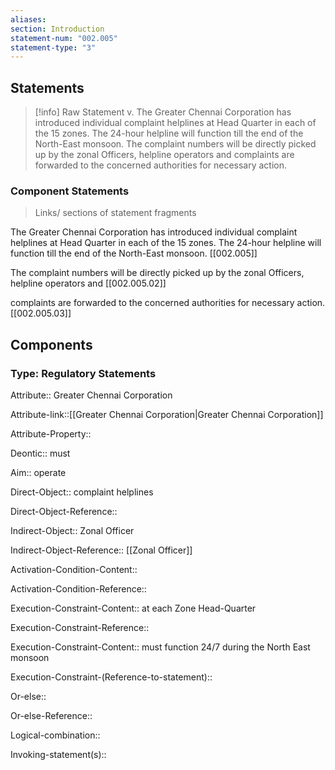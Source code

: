 ```yaml
---
aliases: 
section: Introduction
statement-num: "002.005"
statement-type: "3"
---
```


## Statements 
> [!info] Raw Statement
> v. The Greater Chennai Corporation has introduced individual complaint helplines at Head Quarter in each of the 15 zones. The 24-hour helpline will function till the end of the North-East monsoon. The complaint numbers will be directly picked up by the zonal Officers, helpline operators and complaints are forwarded to the concerned authorities for necessary action. 

### Component Statements
> Links/ sections of statement fragments 

The Greater Chennai Corporation 
has introduced 
individual complaint helplines 
at Head Quarter in each of the 15 zones. 
The 24-hour helpline will function till the end of the North-East monsoon. [[002.005]]

The complaint numbers will be directly picked up by the zonal Officers, helpline operators and [[002.005.02]]

complaints are forwarded to the concerned authorities for necessary action. [[002.005.03]]


## Components

### Type: Regulatory Statements
Attribute:: Greater Chennai Corporation

Attribute-link::[[Greater Chennai Corporation|Greater Chennai Corporation]]

Attribute-Property::


Deontic:: must


Aim:: operate


Direct-Object:: complaint helplines 

Direct-Object-Reference::


Indirect-Object:: Zonal Officer

Indirect-Object-Reference:: [[Zonal Officer]]


Activation-Condition-Content::

Activation-Condition-Reference::


Execution-Constraint-Content::  at each Zone Head-Quarter

Execution-Constraint-Reference::


Execution-Constraint-Content:: must function 24/7 during the North East monsoon

Execution-Constraint-(Reference-to-statement)::


Or-else::

Or-else-Reference:: 


Logical-combination::


Invoking-statement(s)::

